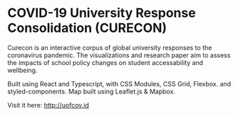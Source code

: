 # COVID-19 University Response Consolidation (CURECON)
Curecon is an interactive corpus of global university responses to the coronavirus pandemic. The visualizations and research paper aim to assess the impacts of school policy changes on student accessability and wellbeing. 

Built using React and Typescript, with CSS Modules, CSS Grid, Flexbox. and styled-components.
Map built using Leaflet.js & Mapbox. 

Visit it here: http://uofcov.id
